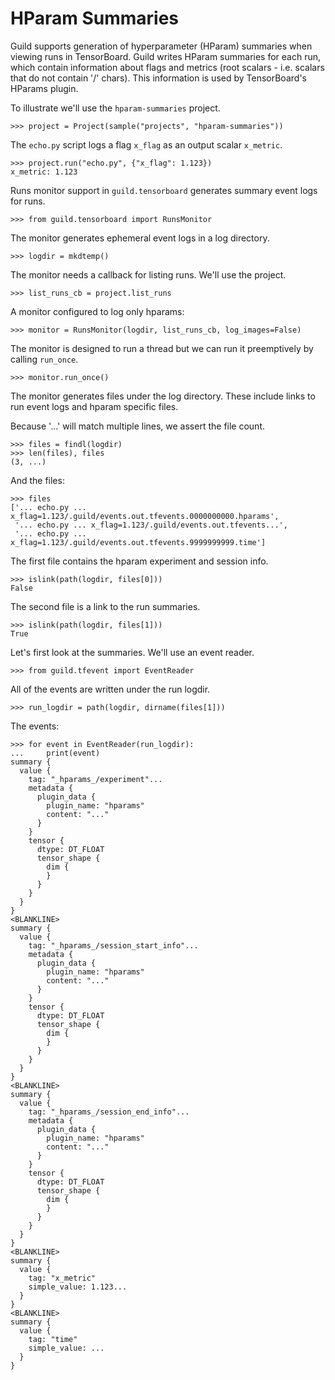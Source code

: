 # HParam Summaries

Guild supports generation of hyperparameter (HParam) summaries when viewing
runs in TensorBoard. Guild writes HParam summaries for each run, which contain
information about flags and metrics (root scalars - i.e. scalars that do not
contain '/' chars). This information is used by TensorBoard's HParams plugin.

To illustrate we'll use the `hparam-summaries` project.

    >>> project = Project(sample("projects", "hparam-summaries"))

The `echo.py` script logs a flag `x_flag` as an output scalar `x_metric`.

    >>> project.run("echo.py", {"x_flag": 1.123})
    x_metric: 1.123

Runs monitor support in `guild.tensorboard` generates summary event logs for
runs.

    >>> from guild.tensorboard import RunsMonitor

The monitor generates ephemeral event logs in a log directory.

    >>> logdir = mkdtemp()

The monitor needs a callback for listing runs. We'll use the project.

    >>> list_runs_cb = project.list_runs

A monitor configured to log only hparams:

    >>> monitor = RunsMonitor(logdir, list_runs_cb, log_images=False)

The monitor is designed to run a thread but we can run it preemptively by
calling `run_once`.

    >>> monitor.run_once()

The monitor generates files under the log directory. These include links to run
event logs and hparam specific files.

Because '...' will match multiple lines, we assert the file count.

    >>> files = findl(logdir)
    >>> len(files), files
    (3, ...)

And the files:

    >>> files
    ['... echo.py ... x_flag=1.123/.guild/events.out.tfevents.0000000000.hparams',
     '... echo.py ... x_flag=1.123/.guild/events.out.tfevents...',
     '... echo.py ... x_flag=1.123/.guild/events.out.tfevents.9999999999.time']

The first file contains the hparam experiment and session info.

    >>> islink(path(logdir, files[0]))
    False

The second file is a link to the run summaries.

    >>> islink(path(logdir, files[1]))
    True

Let's first look at the summaries. We'll use an event reader.

    >>> from guild.tfevent import EventReader

All of the events are written under the run logdir.

    >>> run_logdir = path(logdir, dirname(files[1]))

The events:

    >>> for event in EventReader(run_logdir):
    ...     print(event)
    summary {
      value {
        tag: "_hparams_/experiment"...
        metadata {
          plugin_data {
            plugin_name: "hparams"
            content: "..."
          }
        }
        tensor {
          dtype: DT_FLOAT
          tensor_shape {
            dim {
            }
          }
        }
      }
    }
    <BLANKLINE>
    summary {
      value {
        tag: "_hparams_/session_start_info"...
        metadata {
          plugin_data {
            plugin_name: "hparams"
            content: "..."
          }
        }
        tensor {
          dtype: DT_FLOAT
          tensor_shape {
            dim {
            }
          }
        }
      }
    }
    <BLANKLINE>
    summary {
      value {
        tag: "_hparams_/session_end_info"...
        metadata {
          plugin_data {
            plugin_name: "hparams"
            content: "..."
          }
        }
        tensor {
          dtype: DT_FLOAT
          tensor_shape {
            dim {
            }
          }
        }
      }
    }
    <BLANKLINE>
    summary {
      value {
        tag: "x_metric"
        simple_value: 1.123...
      }
    }
    <BLANKLINE>
    summary {
      value {
        tag: "time"
        simple_value: ...
      }
    }
